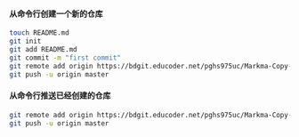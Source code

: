 #### 从命令行创建一个新的仓库

```bash
touch README.md
git init
git add README.md
git commit -m "first commit"
git remote add origin https://bdgit.educoder.net/pghs975uc/Markma-Copy-Files.git
git push -u origin master

```

#### 从命令行推送已经创建的仓库

```bash
git remote add origin https://bdgit.educoder.net/pghs975uc/Markma-Copy-Files.git
git push -u origin master

```
